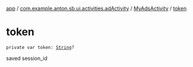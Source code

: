 [app](../../index.md) / [com.example.anton.sb.ui.activities.adActivity](../index.md) / [MyAdsActivity](index.md) / [token](./token.md)

# token

`private var token: `[`String`](https://kotlinlang.org/api/latest/jvm/stdlib/kotlin/-string/index.html)`?`

saved session_id

